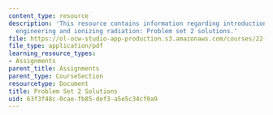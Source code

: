 ```yaml
---
content_type: resource
description: 'This resource contains information regarding introduction to nuclear
  engineering and ionizing radiation: Problem set 2 solutions.'
file: https://ol-ocw-studio-app-production.s3.amazonaws.com/courses/22-01-introduction-to-nuclear-engineering-and-ionizing-radiation-fall-2016/63f3f48c0caefb85def3a5e5c34cf0a9_MIT22_01F16_ProblemSet2Sol.pdf
file_type: application/pdf
learning_resource_types:
- Assignments
parent_title: Assignments
parent_type: CourseSection
resourcetype: Document
title: Problem Set 2 Solutions
uid: 63f3f48c-0cae-fb85-def3-a5e5c34cf0a9
---
```

